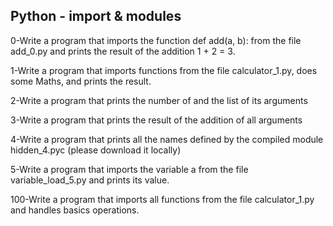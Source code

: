 ## Python - import & modules  
  
0-Write a program that imports the function def add(a, b): from the file add_0.py and prints the result of the addition 1 + 2 = 3.  
  
1-Write a program that imports functions from the file calculator_1.py, does some Maths, and prints the result.  
  
2-Write a program that prints the number of and the list of its arguments   
  
3-Write a program that prints the result of the addition of all arguments  
   
4-Write a program that prints all the names defined by the compiled module hidden_4.pyc (please download it locally)   
   
5-Write a program that imports the variable a from the file variable_load_5.py and prints its value.  
  
100-Write a program that imports all functions from the file calculator_1.py and handles basics operations.   
